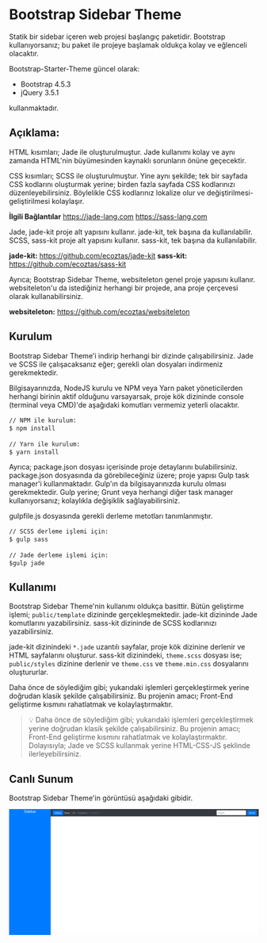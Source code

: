 # Bootstrap Sidebar Theme
Statik bir sidebar içeren web projesi başlangıç paketidir. Bootstrap kullanıyorsanız; bu paket ile projeye başlamak oldukça kolay ve eğlenceli olacaktır.

Bootstrap-Starter-Theme güncel olarak:
- Bootstrap 4.5.3
- jQuery 3.5.1

kullanmaktadır.

## Açıklama:
HTML kısımları; Jade ile oluşturulmuştur. Jade kullanımı kolay ve aynı zamanda HTML'nin büyümesinden kaynaklı sorunların önüne geçecektir.

CSS kısımları; SCSS ile oluşturulmuştur. Yine aynı şekilde; tek bir sayfada CSS kodlarını oluşturmak yerine; birden fazla sayfada CSS kodlarınızı düzenleyebilirsiniz. Böylelikle CSS kodlarınız lokalize olur ve değiştirilmesi-geliştirilmesi kolaylaşır.

**İlgili Bağlantılar**
https://jade-lang.com
https://sass-lang.com

Jade, jade-kit proje alt yapısını kullanır. jade-kit, tek başına da kullanılabilir.
SCSS, sass-kit proje alt yapısını kullanır. sass-kit, tek başına da kullanılabilir.

**jade-kit:** https://github.com/ecoztas/jade-kit
**sass-kit:** https://github.com/ecoztas/sass-kit

Ayrıca; Bootstrap Sidebar Theme, websiteleton genel proje yapısını kullanır. websiteleton'u da istediğiniz herhangi bir projede, ana proje çerçevesi olarak kullanabilirsiniz.

**websiteleton:** https://github.com/ecoztas/websiteleton


## Kurulum
Bootstrap Sidebar Theme'i indirip herhangi bir dizinde çalışabilirsiniz. Jade ve SCSS ile çalışacaksanız eğer; gerekli olan dosyaları indirmeniz gerekmektedir.

Bilgisayarınızda, NodeJS kurulu ve NPM veya Yarn paket yöneticilerden herhangi birinin aktif olduğunu varsayarsak, proje kök dizininde console (terminal veya CMD)'de aşağıdaki komutları vermemiz yeterli olacaktır.

```
// NPM ile kurulum:
$ npm install

// Yarn ile kurulum:
$ yarn install
```

Ayrıca; package.json dosyası içerisinde proje detaylarını bulabilirsiniz. package.json dosyasında da görebileceğiniz üzere; proje yapısı Gulp task manager'i kullanmaktadır. Gulp'ın da bilgisayarınızda kurulu olması gerekmektedir. Gulp yerine; Grunt veya herhangi diğer task manager kullanıyorsanız; kolaylıkla değişiklik sağlayabilirsiniz.

gulpfile.js dosyasında gerekli derleme metotları tanımlanmıştır.
```
// SCSS derleme işlemi için:
$ gulp sass

// Jade derleme işlemi için:
$gulp jade
```

## Kullanımı
Bootstrap Sidebar Theme'nin kullanımı oldukça basittir. Bütün geliştirme işlemi; `public/template` dizininde gerçekleşmektedir. jade-kit dizininde Jade komutlarını yazabilirsiniz. sass-kit dizininde de SCSS kodlarınızı yazabilirsiniz.

jade-kit dizinindeki `*.jade` uzantılı sayfalar, proje kök dizinine derlenir ve HTML sayfalarını oluşturur. sass-kit dizinindeki, `theme.scss` dosyası ise; `public/styles` dizinine derlenir ve `theme.css` ve `theme.min.css` dosyalarını oluştururlar.

Daha önce de söylediğim gibi; yukarıdaki işlemleri gerçekleştirmek yerine doğrudan klasik şekilde çalışabilirsiniz. Bu projenin amacı; Front-End geliştirme kısmını rahatlatmak ve kolaylaştırmaktır.

> :bulb: Daha önce de söylediğim gibi; yukarıdaki işlemleri gerçekleştirmek yerine doğrudan klasik şekilde çalışabilirsiniz. Bu projenin amacı; Front-End geliştirme kısmını rahatlatmak ve kolaylaştırmaktır. Dolayısıyla; Jade ve SCSS kullanmak yerine HTML-CSS-JS şeklinde ilerleyebilirsiniz.

## Canlı Sunum
Bootstrap Sidebar Theme'in görüntüsü aşağıdaki gibidir.

![alt text](screenshot.png)
